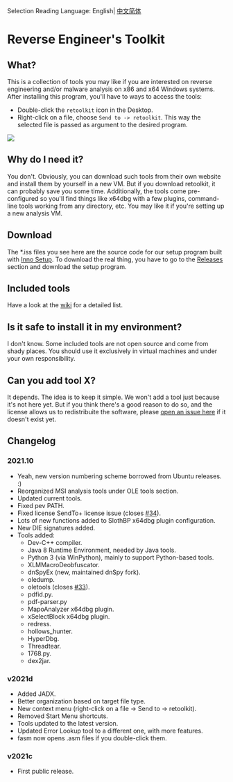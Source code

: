 Selection Reading Language: English| [中文简体](./README_zh_CN.md)
# Reverse Engineer's Toolkit

## What?

This is a collection of tools you may like if you are interested on reverse engineering and/or malware analysis on x86 and x64 Windows systems. After installing this program, you'll have to ways to access the tools:

* Double-click the `retoolkit` icon in the Desktop.
* Right-click on a file, choose `Send to -> retoolkit`. This way the selected file is passed as argument to the desired program.

![](assets/retoolkit.gif)

## Why do I need it?

You don't. Obviously, you can download such tools from their own website and install them by yourself in a new VM. But if you download retoolkit, it can probably save you some time. Additionally, the tools come pre-configured so you'll find things like x64dbg with a few plugins, command-line tools working from any directory, etc. You may like it if you're setting up a new analysis VM.

## Download

The *.iss files you see here are the source code for our setup program built with [Inno Setup](https://jrsoftware.org/isinfo.php). To download the real thing, you have to go to the [Releases](https://github.com/mentebinaria/retoolkit/releases) section and download the setup program.

## Included tools

Have a look at the [wiki](https://github.com/mentebinaria/retoolkit/wiki) for a detailed list.

## Is it safe to install it in my environment?

I don't know. Some included tools are not open source and come from shady places. You should use it exclusively in virtual machines and under your own responsibility.

## Can you add tool X?

It depends. The idea is to keep it simple. We won't add a tool just because it's not here yet. But if you think there's a good reason to do so, and the license allows us to redistribuite the software, please [open an issue here](https://github.com/mentebinaria/retoolkit/issues?q=label%3Atool-request+) if it doesn't exist yet.

## Changelog

### 2021.10

* Yeah, new version numbering scheme borrowed from Ubuntu releases. :)
* Reorganized MSI analysis tools under OLE tools section.
* Updated current tools.
* Fixed pev PATH.
* Fixed license SendTo+ license issue (closes [#34](https://github.com/mentebinaria/retoolkit/issues/34)).
* Lots of new functions added to SlothBP x64dbg plugin configuration.
* New DIE signatures added.
* Tools added:
    * Dev-C++ compiler.
    * Java 8 Runtime Environment, needed by Java tools.
    * Python 3 (via WinPython), mainly to support Python-based tools.
    * XLMMacroDeobfuscator.
    * dnSpyEx (new, maintained dnSpy fork).  
    * oledump.
    * oletools (closes [#33](https://github.com/mentebinaria/retoolkit/issues/33)).
    * pdfid.py.
    * pdf-parser.py
    * MapoAnalyzer x64dbg plugin.
    * xSelectBlock x64dbg plugin.
    * redress.
    * hollows_hunter.
    * HyperDbg.
    * Threadtear.
    * 1768.py.
    * dex2jar.

### v2021d

* Added JADX.
* Better organization based on target file type.
* New context menu (right-click on a file -> Send to -> retoolkit).
* Removed Start Menu shortcuts.
* Tools updated to the latest version.
* Updated Error Lookup tool to a different one, with more features.
* fasm now opens .asm files if you double-click them.

### v2021c
* First public release.
